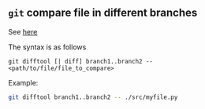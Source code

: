 ## `git` compare file in different branches

See [here](https://stackoverflow.com/questions/9834689/how-can-i-see-the-differences-between-two-branches)

The syntax is as follows

```
git difftool [| diff] branch1..branch2 -- <path/to/file/file_to_compare>
```

Example:

```sh
git difftool branch1..branch2 -- ./src/myfile.py
```
